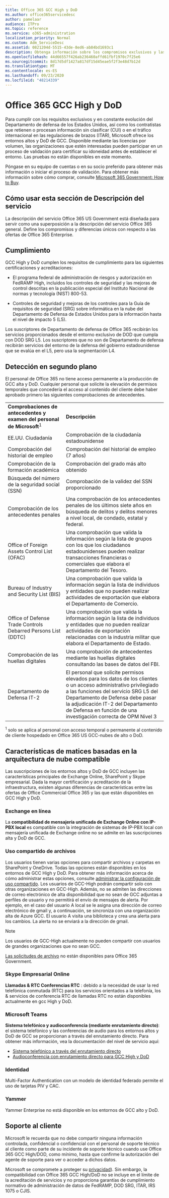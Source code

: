 ```yaml
---
title: Office 365 GCC High y DoD
ms.author: office365servicedesc
author: pamelaar
audience: ITPro
ms.topic: reference
ms.service: o365-administration
localization_priority: Normal
ms.custom: Adm_ServiceDesc
ms.assetid: 0821204d-5515-43de-8ed6-ab84bd1693c1
description: Obtenga información sobre los compromisos exclusivos y las diferencias de los entornos altos y DoD de Office 365 GCC en comparación con el entorno comercial de Office 365.
ms.openlocfilehash: 44d66557f426ab236460affd61fbf1970c7f25e6
ms.sourcegitcommit: 8d17d5df1427a817df15d45eae5f2f3e48d7b12d
ms.translationtype: MT
ms.contentlocale: es-ES
ms.lasthandoff: 09/23/2020
ms.locfileid: "48214339"
---
```

# <a name="office-365-gcc-high-and-dod"></a>Office 365 GCC High y DoD

Para cumplir con los requisitos exclusivos y en constante evolución del Departamento de defensa de los Estados Unidos, así como los contratistas que retienen o procesan información sin clasificar (CUI) o en el tráfico internacional en las regulaciones de brazos (ITAR), Microsoft ofrece los entornos altos y DoD de GCC. Disponible mediante las licencias por volumen, las organizaciones que estén interesadas pueden participar en un proceso de validación para certificar su idoneidad antes de establecer el entorno. Las pruebas no están disponibles en este momento. 
  
Póngase en su equipo de cuentas o en su socio preferido para obtener más información o iniciar el proceso de validación. Para obtener más información sobre cómo comprar, consulte [Microsoft 365 Government: How to Buy](https://docs.microsoft.com/office365/servicedescriptions/office-365-platform-service-description/office-365-us-government/microsoft-365-government-how-to-buy).
  
## <a name="how-to-use-this-service-description-section"></a>Cómo usar esta sección de Descripción del servicio

La descripción del servicio Office 365 US Government está diseñada para servir como una superposición a la descripción del servicio Office 365 general. Define los compromisos y diferencias únicos con respecto a las ofertas de Office 365 Enterprise.
  
## <a name="compliance"></a>Cumplimiento

GCC High y DoD cumplen los requisitos de cumplimiento para las siguientes certificaciones y acreditaciones: 
  
- El programa federal de administración de riesgos y autorización en FedRAMP High, incluidos los controles de seguridad y las mejoras de control descritas en la publicación especial del Instituto Nacional de normas y tecnología (NIST) 800-53.
    
- Controles de seguridad y mejoras de los controles para la Guía de requisitos de seguridad (SRG) sobre informática en la nube del Departamento de Defensa de Estados Unidos para la información hasta el nivel de impacto 5 (L5).
    
Los suscriptores de Departamento de defensa de Office 365 recibirán los servicios proporcionados desde el entorno exclusivo de DOD que cumpla con DOD SRG L5. Los suscriptores que no son de Departamento de defensa recibirán servicios del entorno de la defensa del gobierno estadounidense que se evalúa en el L5, pero usa la segmentación L4.
  
## <a name="background-screening"></a>Detección en segundo plano

El personal de Office 365 no tiene acceso permanente a la producción de GCC alta y DoD. Cualquier personal que solicite la elevación de permisos temporales que concedería el acceso al contenido del cliente debe haber aprobado primero las siguientes comprobaciones de antecedentes.
  
|||
|:-----|:-----|
|**Comprobaciones de antecedentes y examen del personal de Microsoft**<sup>1</sup> <br/> |**Descripción** <br/> |
|EE.UU. Ciudadanía  <br/> |Comprobación de la ciudadanía estadounidense  <br/> |
|Comprobación del historial de empleo  <br/> |Comprobación del historial de empleo (7 años)  <br/> |
|Comprobación de la formación académica  <br/> |Comprobación del grado más alto obtenido  <br/> |
|Búsqueda del número de la seguridad social (SSN)  <br/> |Comprobación de la validez del SSN proporcionado  <br/> |
|Comprobación de los antecedentes penales  <br/> |Una comprobación de los antecedentes penales de los últimos siete años en búsqueda de delitos y delitos menores a nivel local, de condado, estatal y federal.  <br/> |
|Office of Foreign Assets Control List (OFAC)  <br/> |Una comprobación que valida la información según la lista de grupos con los que los ciudadanos estadounidenses pueden realizar transacciones financieras o comerciales que elabora el Departamento del Tesoro.  <br/> |
|Bureau of Industry and Security List (BIS)  <br/> |Una comprobación que valida la información según la lista de individuos y entidades que no pueden realizar actividades de exportación que elabora el Departamento de Comercio.  <br/> |
|Office of Defense Trade Controls Debarred Persons List (DDTC)  <br/> |Una comprobación que valida la información según la lista de individuos y entidades que no pueden realizar actividades de exportación relacionadas con la industria militar que elabora el Departamento de Estado.  <br/> |
|Comprobación de las huellas digitales  <br/> |Una comprobación de antecedentes mediante las huellas digitales consultando las bases de datos del FBI.  <br/> |
|Departamento de Defensa IT-2  <br/> |El personal que solicite permisos elevados para los datos de los clientes o un acceso administrativo privilegiado a las funciones del servicio SRG L5 del Departamento de Defensa debe pasar la adjudicación IT-2 del Departamento de Defensa en función de una investigación correcta de OPM Nivel 3  <br/> |

<sup>1</sup> solo se aplica al personal con acceso temporal o permanente al contenido de cliente hospedado en Office 365 US GCC-nubes de alto o DoD.
## <a name="feature-nuances-based-on-compliant-cloud-architecture"></a>Características de matices basadas en la arquitectura de nube compatible

Las suscripciones de los entornos altos y DoD de GCC incluyen las características principales de Exchange Online, SharePoint y Skype empresarial. Dada la mayor certificación y acreditación de la infraestructura, existen algunas diferencias de características entre las ofertas de Office Commercial Office 365 y las que están disponibles en GCC High y DoD.
  
### <a name="exchange-online"></a>Exchange en línea

 La **compatibilidad de mensajería unificada de Exchange Online con IP-PBX local** es compatible con la integración de sistemas de IP-PBX local con mensajería unificada de Exchange online no se admite en las suscripciones alta y DoD de GCC. 
  
### <a name="file-sharing"></a>Uso compartido de archivos

Los usuarios tienen varias opciones para compartir archivos y carpetas en SharePoint y OneDrive. Todas las opciones están disponibles en los entornos de GCC High y DoD. Para obtener más información acerca de cómo administrar estas opciones, consulte [administrar la configuración de uso compartido](/sharepoint/turn-external-sharing-on-or-off). Los usuarios de GCC-High podrán compartir solo con otras organizaciones en GCC-High. Además, no se admiten las direcciones de correo electrónico de alta disponibilidad que no sean de GCC adjuntas a perfiles de usuario y no permitirá el envío de mensajes de alerta. Por ejemplo, en el caso del usuario A local se le asigna una dirección de correo electrónico de gmail y, a continuación, se sincroniza con una organización alta de Azure GCC. El usuario A visita una biblioteca y crea una alerta para los cambios. La alerta no se enviará a la dirección de gmail.

> [!NOTE]
> Los usuarios de GCC-High actualmente no pueden compartir con usuarios de grandes organizaciones que no sean GCC.

[Las solicitudes de archivo](https://support.office.com/article/f54aa7f8-2589-4421-b351-d415fc3b83af) no están disponibles para Office 365 Government.

### <a name="skype-for-business-online"></a>Skype Empresarial Online

 **Llamadas &amp; RTC Conferencias RTC** : debido a la necesidad de usar la red telefónica conmutada (RTC) para los servicios orientados a la telefonía, los &amp; servicios de conferencia RTC de llamadas RTC no están disponibles actualmente en gcc High y DoD.

### <a name="microsoft-teams"></a>Microsoft Teams

**Sistema telefónico y audioconferencia (mediante enrutamiento directo)**: el sistema telefónico y las conferencias de audio para los entornos altos y DoD de GCC se proporcionan a través del enrutamiento directo. Para obtener más información, vea la documentación del nivel de servicio aquí:

- [Sistema telefónico a través del enrutamiento directo](https://docs.microsoft.com/microsoftteams/here-s-what-you-get-with-phone-system)
- [Audioconferencia con enrutamiento directo para GCC High y DoD](https://docs.microsoft.com/microsoftteams/audio-conferencing-with-direct-routing-for-gcch-and-dod)

### <a name="identity"></a>Identidad

Multi-Factor Authentication con un modelo de identidad federado permite el uso de tarjetas PIV y CAC.
  
### <a name="yammer"></a>Yammer

Yammer Enterprise no está disponible en los entornos de GCC alto y DoD.
  
## <a name="customer-support"></a>Soporte al cliente

Microsoft le recuerda que no debe compartir ninguna información controlada, confidencial o confidencial con el personal de soporte técnico al cliente como parte de su incidente de soporte técnico cuando use Office 365 GCC High/DOD, como mínimo, hasta que confirme la autorización del agente de soporte para ver o acceder a dichos datos.

Microsoft se compromete a proteger su [privacidad](https://privacy.microsoft.com/privacystatement)). Sin embargo, la compatibilidad con Office 365 GCC High/DoD no se incluye en el límite de la acreditación de servicios y no proporciona garantías de cumplimiento normativo de administración de datos de FedRAMP, DOD SRG, ITAR, IRS 1075 o CJIS.

